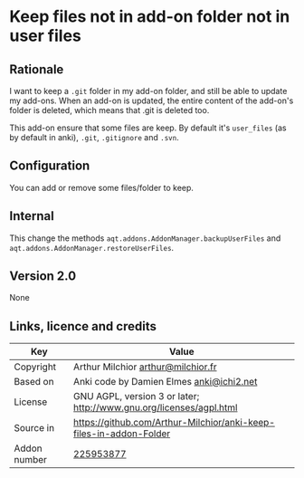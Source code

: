 # Keep files not in add-on folder not in user files
## Rationale
I want to keep a `.git` folder in my add-on folder, and still be able
to update my add-ons. When an add-on is updated, the entire content of
the add-on's folder is deleted, which means that .git is deleted too. 

This add-on ensure that some files are keep. By default it's
`user_files` (as by default in anki), `.git`, `.gitignore` and `.svn`.

## Configuration
You can add or remove some files/folder to keep.

## Internal
This change the methods `aqt.addons.AddonManager.backupUserFiles` and
`aqt.addons.AddonManager.restoreUserFiles`.

## Version 2.0
None


## Links, licence and credits

Key         |Value
------------|-------------------------------------------------------------------
Copyright   | Arthur Milchior <arthur@milchior.fr>
Based on    | Anki code by Damien Elmes <anki@ichi2.net>
License     | GNU AGPL, version 3 or later; http://www.gnu.org/licenses/agpl.html
Source in   | https://github.com/Arthur-Milchior/anki-keep-files-in-addon-Folder
Addon number| [225953877](https://ankiweb.net/shared/info/225953877)
